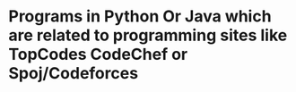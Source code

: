 # Programs in Python Or Java which are related to programming sites like TopCodes CodeChef or Spoj/Codeforces
